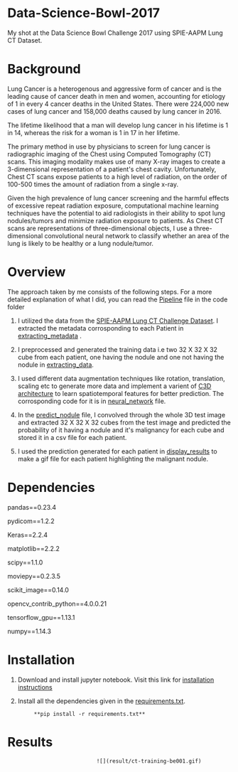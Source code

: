 # Data-Science-Bowl-2017
My shot at the Data Science Bowl Challenge 2017 using SPIE-AAPM Lung CT Dataset.

# Background
Lung Cancer is a heterogenous and aggressive form of cancer and is the leading cause of cancer death in men and women, accounting for etiology of 1 in every 4 cancer deaths in the United States. There were 224,000 new cases of lung cancer and 158,000 deaths caused by lung cancer in 2016.

The lifetime likelihood that a man will develop lung cancer in his lifetime is 1 in 14, whereas the risk for a woman is 1 in 17 in her lifetime.

The primary method in use by physicians to screen for lung cancer is radiographic imaging of the Chest using Computed Tomography (CT) scans. This imaging modality makes use of many X-ray images to create a 3-dimensional representation of a patient's chest cavity. Unfortunately, Chest CT scans expose patients to a high level of radiation, on the order of 100-500 times the amount of radiation from a single x-ray.

Given the high prevalence of lung cancer screening and the harmful effects of excessive repeat radiation exposure, computational machine learning techniques have the potential to aid radiologists in their ability to spot lung nodules/tumors and minimize radiation exposure to patients. As Chest CT scans are representations of three-dimensional objects, I use a three-dimensional convolutional neural network to classify whether an area of the lung is likely to be healthy or a lung nodule/tumor.

# Overview

The approach taken by me consists of the following steps. For a more detailed explanation of what I did, you can read the [Pipeline](code/Pipeline.ipynb) file in the code folder

1. I utilized the data from the [SPIE-AAPM Lung CT Challenge Dataset](https://wiki.cancerimagingarchive.net/display/Public/SPIE-AAPM+Lung+CT+Challenge). I extracted the metadata corrosponding to each Patient in [extracting_metadata](code/extracting_metadata.py) .

2. I preprocessed and generated the training data i.e two 32 X 32 X 32 cube from each patient, one having the nodule and one not having the nodule in [extracting_data](code/extracting_data.py).

3. I used different data augmentation techniques like rotation, translation, scaling etc to generate more data and implement a varient of [C3D architecture](https://arxiv.org/pdf/1412.0767.pdf) to learn spatiotemporal features for better prediction. The corrosponding code for it is in [neural_network](code/neural_network.py) file.

4. In the [predict_nodule](code/predict_nodule.py) file, I convolved through the whole 3D test image and extracted 32 X 32 X 32 cubes from the test image and predicted the probability of it having a nodule and it's malignancy for each cube and stored it in a csv file for each patient.

5. I used the prediction generated for each patient in [display_results](code/display_results.py) to make a gif file for each patient highlighting the malignant nodule.

# Dependencies

pandas==0.23.4

pydicom==1.2.2

Keras==2.2.4

matplotlib==2.2.2

scipy==1.1.0

moviepy==0.2.3.5

scikit_image==0.14.0

opencv_contrib_python==4.0.0.21

tensorflow_gpu==1.13.1

numpy==1.14.3

# Installation

1. Download and install jupyter notebook. Visit this link for [installation instructions](https://jupyter.readthedocs.io/en/latest/install.html)

2. Install all the dependencies given in the [requirements.txt](code/requirements.txt).

            **pip install -r requirements.txt**

# Results

                                ![](result/ct-training-be001.gif)
